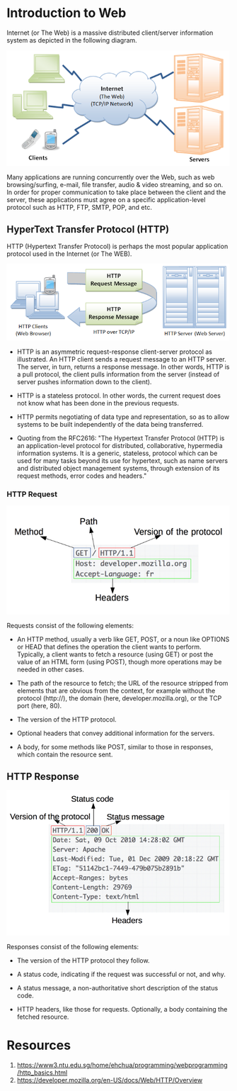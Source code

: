 # Introduction to Web

Internet (or The Web) is a massive distributed client/server information system as depicted in the following diagram.

![The Web](images/TheWeb.png)

Many applications are running concurrently over the Web, such as web browsing/surfing, e-mail, file transfer, audio & video streaming, and so on.  In order for proper communication to take place between the client and the server, these applications must agree on a specific application-level protocol such as HTTP, FTP, SMTP, POP, and etc.

## HyperText Transfer Protocol (HTTP)
HTTP (Hypertext Transfer Protocol) is perhaps the most popular application protocol used in the Internet (or The WEB).

![HTTP](images/HTTP.png)

* HTTP is an asymmetric request-response client-server protocol as illustrated.  An HTTP client sends a request message to an HTTP server.  The server, in turn, returns a response message.  In other words, HTTP is a pull protocol, the client pulls information from the server (instead of server pushes information down to the client).

* HTTP is a stateless protocol. In other words, the current request does not know what has been done in the previous requests.

* HTTP permits negotiating of data type and representation, so as to allow systems to be built independently of the data being transferred.

* Quoting from the RFC2616: "The Hypertext Transfer Protocol (HTTP) is an application-level protocol for distributed, collaborative, hypermedia information systems. It is a generic, stateless, protocol which can be used for many tasks beyond its use for hypertext, such as name servers and distributed object management systems, through extension of its request methods, error codes and headers."

### HTTP Request

![HTTP Request](images/http_request.png)

Requests consist of the following elements:

* An HTTP method, usually a verb like GET, POST, or a noun like OPTIONS or HEAD that defines the operation the client wants to perform. Typically, a client wants to fetch a resource (using GET) or post the value of an HTML form (using POST), though more operations may be needed in other cases.

* The path of the resource to fetch; the URL of the resource stripped from elements that are obvious from the context, for example without the protocol (http://), the domain (here, developer.mozilla.org), or the TCP port (here, 80).

* The version of the HTTP protocol.

* Optional headers that convey additional information for the servers.

* A body, for some methods like POST, similar to those in responses, which contain the resource sent.

## HTTP Response

![HTTP Response](images/http_response.png)

Responses consist of the following elements:

* The version of the HTTP protocol they follow.
  
* A status code, indicating if the request was successful or not, and why.

* A status message, a non-authoritative short description of the status code.

* HTTP headers, like those for requests.
Optionally, a body containing the fetched resource.

# Resources 
1. https://www3.ntu.edu.sg/home/ehchua/programming/webprogramming/http_basics.html
2. https://developer.mozilla.org/en-US/docs/Web/HTTP/Overview